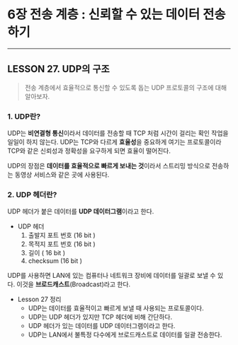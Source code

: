 # 6장 전송 계층 : 신뢰할 수 있는 데이터 전송하기

---

## LESSON 27. UDP의 구조

> 전송 계층에서 효율적으로 통신할 수 있도록 돕는 UDP 프로토콜의 구조에 대해 알아보자.



### 1. UDP란?

UDP는 **비연결형 통신**이라서 데이터를 전송할 때 TCP 처럼 시간이 걸리는 확인 작업을 일일이 하지 않는다. UDP는 TCP와 다르게 **효율성**을 중요하게 여기는 프로토콜이라 TCP와 같은 신뢰성과 정확성을 요구하게 되면 효율이 떨어진다.

UDP의 장점은 **데이터를 효율적으로 빠르게 보내는 것**이라서 스트리밍 방식으로 전송하는 동영상 서비스와 같은 곳에 사용된다.



### 2. UDP 헤더란?

UDP 헤더가 붙은 데이터를 **UDP 데이터그램**이라고 한다.

* UDP 헤더
  1. 출발지 포트 번호 (16 bit )
  2. 목적지 포트 번호 (16 bit )
  3. 길이 ( 16 bit )
  4. checksum (16 bit )

UDP를 사용하면 LAN에 있는 컴퓨터나 네트워크 장비에 데이터를 일괄로 보낼 수 있다. 이것을 **브로드캐스트**(Broadcast)라고 한다.



* Lesson 27 정리
  * UDP는 데이터를 효율적이고 빠르게 보낼 때 사용되는 프로토콜이다.
  * UDP는 UDP 헤더가 있지만 TCP 헤더에 비해 간단하다.
  * UDP 헤더가 있는 데이터를 UDP 데이터그램이라고 한다.
  * UDP는 LAN에서 불특정 다수에게 브로드캐스트로 데이터를 일괄 전송한다.